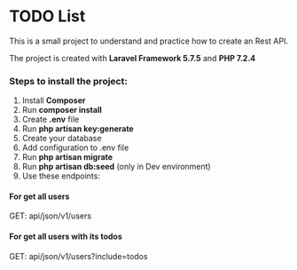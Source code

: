 # TODO List
This is a small project to understand and practice how to create an Rest API.

The project is created with **Laravel Framework 5.7.5** and **PHP 7.2.4**

### Steps to install the project:
1. Install **Composer**
2. Run **composer install**
3. Create **.env** file
4. Run **php artisan key:generate**
5. Create your database
6. Add configuration to .env file
7. Run **php artisan migrate**
8. Run **php artisan db:seed** (only in Dev environment)
9. Use these endpoints:
#### For get all users
GET: api/json/v1/users

#### For get all users with its todos
GET: api/json/v1/users?include=todos
